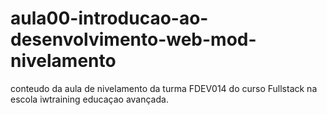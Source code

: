 # aula00-introducao-ao-desenvolvimento-web-mod-nivelamento
conteudo da aula de nivelamento da turma FDEV014 do curso Fullstack na escola iwtraining educaçao avançada.
